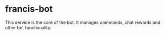 # francis-bot

This service is the core of the bot. It manages commands, chat rewards and other bot functionality.
